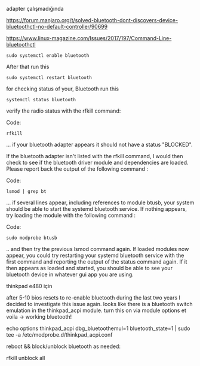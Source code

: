 adapter çalışmadığında

https://forum.manjaro.org/t/solved-bluetooth-dont-discovers-device-bluetoothctl-no-default-controller/90699

https://www.linux-magazine.com/Issues/2017/197/Command-Line-bluetoothctl

```
sudo systemctl enable bluetooth
```

After that run this
```
sudo systemctl restart bluetooth
```
for checking status of your, Bluetooth run this
```
systemctl status bluetooth
```


verify the radio status with the rfkill command:

Code:

```
rfkill
```

... if your bluetooth adapter appears it should not have a status "BLOCKED".

If the bluetooth adapter isn't listed with the rfkill command, I would then check to see if the bluetooth driver module and dependencies are loaded. Please report back the output of the following command :

Code:
```
lsmod | grep bt
```
... if several lines appear, including references to module btusb, your system should be able to start the systemd bluetooth service. If nothing appears, try loading the module with the following command :

Code:
```
sudo modprobe btusb
```
.. and then try the previous lsmod command again. If loaded modules now appear, you could try restarting your systemd bluetooth service with the first command and reporting the output of the status command again. If it then appears as loaded and started, you should be able to see your bluetooth device in whatever gui app you are using. 


thinkpad e480 için

after 5-10 bios resets to re-enable bluetooth during the last two years I decided to investigate this issue again. looks like there is a bluetooth switch emulation in the thinkpad_acpi module. turn this on via module options et voila -> working bluetooth!

echo options thinkpad_acpi dbg_bluetoothemul=1 bluetooth_state=1 | sudo tee -a /etc/modprobe.d/thinkpad_acpi.conf

reboot && block/unblock bluetooth as needed:

rfkill unblock all







